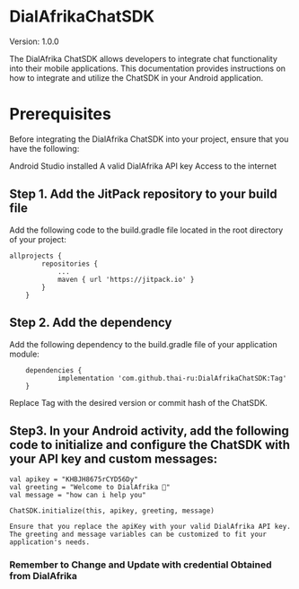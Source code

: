 # DialAfrikaChatSDK
Version: 1.0.0

The DialAfrika ChatSDK allows developers to integrate chat functionality into their mobile applications. This documentation provides instructions on how to integrate and utilize the ChatSDK in your Android application.

# Prerequisites
Before integrating the DialAfrika ChatSDK into your project, ensure that you have the following:

Android Studio installed
A valid DialAfrika API key
Access to the internet

## Step 1. Add the JitPack repository to your build file
Add the following code to the build.gradle file located in the root directory of your project:

```
allprojects {
		repositories {
			...
			maven { url 'https://jitpack.io' }
		}
	}
  ```
## Step 2. Add the dependency

Add the following dependency to the build.gradle file of your application module:


```
	dependencies {
	        implementation 'com.github.thai-ru:DialAfrikaChatSDK:Tag'
	}
  ```
  Replace Tag with the desired version or commit hash of the ChatSDK.
  
## Step3. In your Android activity, add the following code to initialize and configure the ChatSDK with your API key and custom messages:
  ```
  val apikey = "KHBJH8675rCYD56Dy"
  val greeting = "Welcome to DialAfrika 👋"
  val message = "how can i help you"

ChatSDK.initialize(this, apikey, greeting, message)

Ensure that you replace the apiKey with your valid DialAfrika API key. The greeting and message variables can be customized to fit your application's needs.
```
  
  ### Remember to Change and Update with credential Obtained from DialAfrika

